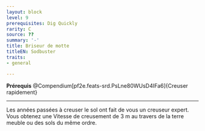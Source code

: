 ```yaml
---
layout: block
level: 9
prerequisites: Dig Quickly
rarity: C
source: ??
summary: '-'
title: Briseur de motte
titleEN: Sodbuster
traits:
- general

---
```


<p><span id="ctl00_MainContent_DetailedOutput"><strong>Prérequis</strong> @Compendium[pf2e.feats-srd.PsLne80WUsD4IFa6]{Creuser rapidement}<br></span></p>
<hr>
<p>Les années passées à creuser le sol ont fait de vous un creuseur expert. Vous obtenez une Vitesse de creusement de 3 m au travers de la terre meuble ou des sols du même ordre.&nbsp;</p>